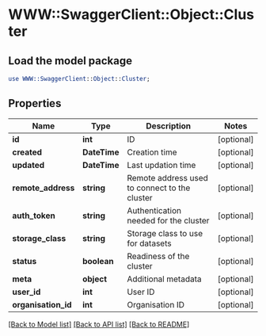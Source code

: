 # WWW::SwaggerClient::Object::Cluster

## Load the model package
```perl
use WWW::SwaggerClient::Object::Cluster;
```

## Properties
Name | Type | Description | Notes
------------ | ------------- | ------------- | -------------
**id** | **int** | ID | [optional] 
**created** | **DateTime** | Creation time | [optional] 
**updated** | **DateTime** | Last updation time | [optional] 
**remote_address** | **string** | Remote address used to connect to the cluster | [optional] 
**auth_token** | **string** | Authentication needed for the cluster | [optional] 
**storage_class** | **string** | Storage class to use for datasets | [optional] 
**status** | **boolean** | Readiness of the cluster | [optional] 
**meta** | **object** | Additional metadata | [optional] 
**user_id** | **int** | User ID | [optional] 
**organisation_id** | **int** | Organisation ID | [optional] 

[[Back to Model list]](../README.md#documentation-for-models) [[Back to API list]](../README.md#documentation-for-api-endpoints) [[Back to README]](../README.md)


